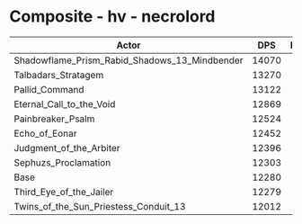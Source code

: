 # Composite - hv - necrolord
| Actor | DPS | Increase |
|---|:---:|:---:|
|Shadowflame_Prism_Rabid_Shadows_13_Mindbender|14070|14.58%|
|Talbadars_Stratagem|13270|8.07%|
|Pallid_Command|13122|6.86%|
|Eternal_Call_to_the_Void|12869|4.80%|
|Painbreaker_Psalm|12524|1.99%|
|Echo_of_Eonar|12452|1.40%|
|Judgment_of_the_Arbiter|12396|0.95%|
|Sephuzs_Proclamation|12303|0.19%|
|Base|12280|0.00%|
|Third_Eye_of_the_Jailer|12279|-0.01%|
|Twins_of_the_Sun_Priestess_Conduit_13|12012|-2.18%|

